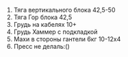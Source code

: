 1. Тяга вертикального блока 42,5-50
2. Тяга Гор блока 42,5
3. Грудь на кабелях 10+
4. Грудь Хаммер с подкладкой
5. Махи в стороны гантели 6кг 10-12x4
6. Пресс не делаль:()
